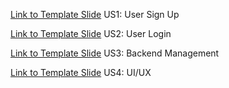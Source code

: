 [Link to Template Slide](https://docs.google.com/presentation/d/1gOVXlJVU_m52zS8ELlaPT0RjCQ3o3qXp4KA4zskOhiY/edit?usp=sharing) US1: User Sign Up

[Link to Template Slide](https://docs.google.com/presentation/d/1pWG79GLFyePCZ3pwPf4WPZpiz_1a2VcAHSyVLcbgKpw/edit?usp=sharing) US2: User Login

[Link to Template Slide](https://docs.google.com/presentation/d/1wmD3rixY1m-JssFf2RhO0anKqzVy8UwXhcXhaoBAcMw/edit#slide=id.p) US3: Backend Management

[Link to Template Slide](https://docs.google.com/presentation/d/1AluC70jN2s0eIguoxqZjWuRmw2iu0XUDq5HzI0keQ9o/edit?usp=sharing) US4: UI/UX
